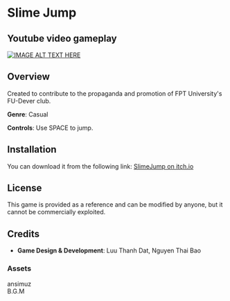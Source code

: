 # Slime Jump
## Youtube video gameplay
[![IMAGE ALT TEXT HERE](https://img.youtube.com/vi/HLXtOQ1KVjI/0.jpg)](https://www.youtube.com/watch?v=HLXtOQ1KVjI)

## Overview

Created to contribute to the propaganda and promotion of FPT University's FU-Dever club. 

**Genre**: Casual

**Controls**: Use SPACE to jump.

## Installation

You can download it from the following link: [SlimeJump on itch.io](https://luuthanhdat.itch.io/slimejump)

## License

This game is provided as a reference and can be modified by anyone, but it cannot be commercially exploited.

## Credits

- **Game Design & Development**: Luu Thanh Dat, Nguyen Thai Bao

### Assets

ansimuz  
B.G.M
